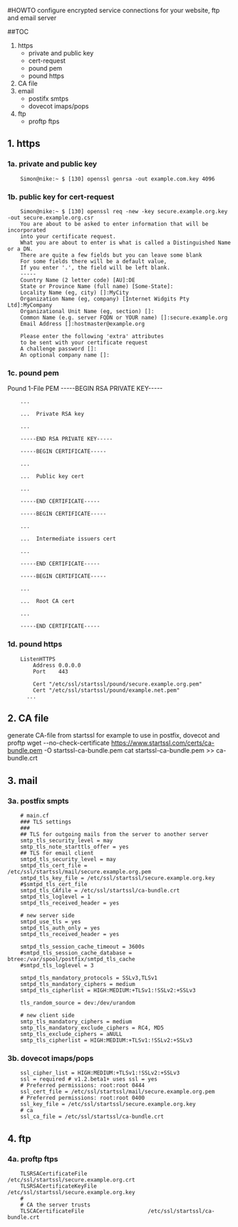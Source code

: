 #HOWTO configure encrypted service connections for your website, ftp and email server

##TOC
1. https
	* private and public key
	* cert-request
	* pound pem
	* pound https
2. CA file
3. email
	* postifx smtps
	* dovecot imaps/pops
4. ftp
	* proftp ftps



## 1. https
### 1a. private and public key
		Simon@nike:~ $ [130] openssl genrsa -out example.com.key 4096

### 1b. public key for cert-request
		Simon@nike:~ $ [130] openssl req -new -key secure.example.org.key -out secure.example.org.csr
		You are about to be asked to enter information that will be incorporated
		into your certificate request.
		What you are about to enter is what is called a Distinguished Name or a DN.
		There are quite a few fields but you can leave some blank
		For some fields there will be a default value,
		If you enter '.', the field will be left blank.
		-----
		Country Name (2 letter code) [AU]:DE
		State or Province Name (full name) [Some-State]:
		Locality Name (eg, city) []:MyCity
		Organization Name (eg, company) [Internet Widgits Pty Ltd]:MyCompany
		Organizational Unit Name (eg, section) []:
		Common Name (e.g. server FQDN or YOUR name) []:secure.example.org
		Email Address []:hostmaster@example.org

		Please enter the following 'extra' attributes
		to be sent with your certificate request
		A challenge password []:
		An optional company name []:


### 1c. pound pem
Pound 1-File PEM
		-----BEGIN RSA PRIVATE KEY-----

		...

		...  Private RSA key

		...

		-----END RSA PRIVATE KEY-----

		-----BEGIN CERTIFICATE-----

		...

		...  Public key cert

		...

		-----END CERTIFICATE-----

		-----BEGIN CERTIFICATE-----

		...

		...  Intermediate issuers cert

		...

		-----END CERTIFICATE-----

		-----BEGIN CERTIFICATE-----

		...

		...  Root CA cert

		...

		-----END CERTIFICATE-----

### 1d. pound https
		ListenHTTPS
			Address 0.0.0.0
			Port	443

			Cert "/etc/ssl/startssl/pound/secure.example.org.pem"
			Cert "/etc/ssl/startssl/pound/example.net.pem"
		  ...

## 2. CA file
generate CA-file from startssl for example to use in postfix, dovecot and proftp
		wget --no-check-certificate https://www.startssl.com/certs/ca-bundle.pem -O startssl-ca-bundle.pem
		cat startssl-ca-bundle.pem >> ca-bundle.crt

## 3. mail
### 3a. postfix smpts
		# main.cf
		### TLS settings
		###
		## TLS for outgoing mails from the server to another server
		smtp_tls_security_level = may
		smtp_tls_note_starttls_offer = yes
		## TLS for email client
		smtpd_tls_security_level = may
		smtpd_tls_cert_file = /etc/ssl/startssl/mail/secure.example.org.pem
		smtpd_tls_key_file = /etc/ssl/startssl/secure.example.org.key
		#$smtpd_tls_cert_file
		smtpd_tls_CAfile = /etc/ssl/startssl/ca-bundle.crt
		smtpd_tls_loglevel = 1
		smtpd_tls_received_header = yes

		# new server side
		smtpd_use_tls = yes
		smtpd_tls_auth_only = yes
		smtpd_tls_received_header = yes

		smtpd_tls_session_cache_timeout = 3600s
		#smtpd_tls_session_cache_database = btree:/var/spool/postfix/smtpd_tls_cache
		#smtpd_tls_loglevel = 3

		smtpd_tls_mandatory_protocols = SSLv3,TLSv1
		smtpd_tls_mandatory_ciphers = medium
		smtpd_tls_cipherlist = HIGH:MEDIUM:+TLSv1:!SSLv2:+SSLv3

		tls_random_source = dev:/dev/urandom

		# new client side
		smtp_tls_mandatory_ciphers = medium
		smtp_tls_mandatory_exclude_ciphers = RC4, MD5
		smtp_tls_exclude_ciphers = aNULL
		smtp_tls_cipherlist = HIGH:MEDIUM:+TLSv1:!SSLv2:+SSLv3

### 3b. dovecot imaps/pops
		ssl_cipher_list = HIGH:MEDIUM:+TLSv1:!SSLv2:+SSLv3
		ssl = required # v1.2.beta1+ uses ssl = yes
		# Preferred permissions: root:root 0444
		ssl_cert_file = /etc/ssl/startssl/mail/secure.example.org.pem
		# Preferred permissions: root:root 0400
		ssl_key_file = /etc/ssl/startssl/secure.example.org.key
		# ca
		ssl_ca_file = /etc/ssl/startssl/ca-bundle.crt

## 4. ftp
### 4a. proftp ftps
		TLSRSACertificateFile                   /etc/ssl/startssl/secure.example.org.crt
		TLSRSACertificateKeyFile                /etc/ssl/startssl/secure.example.org.key
		#
		# CA the server trusts
		TLSCACertificateFile 			 		/etc/ssl/startssl/ca-bundle.crt
